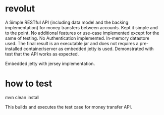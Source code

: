 # revolut

A Simple RESTful API (including data model and the backing implementation) for money transfers between accounts.
Kept it simple and to the point. No additional features or use-case implemented except for the same of testing.
No Authentication implemented.
In-memory datastore used.
The final result is an executable jar and does not requires a pre-installed container/server as embedded jetty is used.
Demonstrated with test that the API works as expected.

Embedded jetty with jersey implementation.

# how to test
mvn clean install

This builds and executes the test case for money transfer API.
